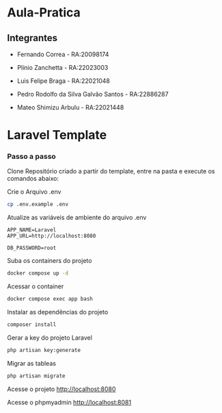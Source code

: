 # Aula-Pratica

## Integrantes

* Fernando Correa - RA:20098174

* Plínio Zanchetta       - RA:22023003

* Luis Felipe Braga - RA:22021048

* Pedro Rodolfo da Silva Galvão Santos - RA:22886287

* Mateo Shimizu Arbulu - RA:22021448

# Laravel Template

### Passo a passo
Clone Repositório criado a partir do template, entre na pasta e execute os comandos abaixo:

Crie o Arquivo .env
```sh
cp .env.example .env
```


Atualize as variáveis de ambiente do arquivo .env
```dosini
APP_NAME=Laravel
APP_URL=http://localhost:8080

DB_PASSWORD=root
```


Suba os containers do projeto
```sh
docker compose up -d
```


Acessar o container
```sh
docker compose exec app bash
```


Instalar as dependências do projeto
```sh
composer install
```


Gerar a key do projeto Laravel
```sh
php artisan key:generate
```


Migrar as tableas
```sh
php artisan migrate
```


Acesse o projeto
[http://localhost:8080](http://localhost:8080)

Acesse o phpmyadmin
[http://localhost:8081](http://localhost:8081)
